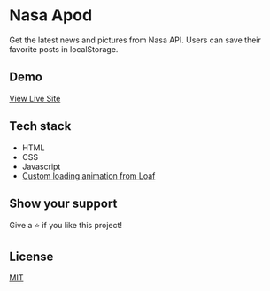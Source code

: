 # Nasa Apod

Get the latest news and pictures from Nasa API. Users can save their favorite posts in localStorage.

## Demo

[View Live Site](https://nasa-apod-benz.netlify.app/)

## Tech stack

- HTML
- CSS
- Javascript
- [Custom loading animation from Loaf](https://getloaf.io/)

## Show your support

Give a ⭐️ if you like this project!

## License

[MIT](LICENSE)
